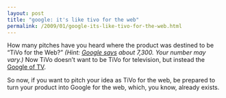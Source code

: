 ```yaml
---
layout: post
title: "google: it's like tivo for the web"
permalink: /2009/01/google-its-like-tivo-for-the-web.html
---
```


<p>How many pitches have you heard where the product was destined to be “TiVo for the Web?” <em>(Hint: <a href="http://www.google.com/search?q=%22tivo%20for%20the%20web%22">Google says</a> about 7,300. Your number may vary.)</em> Now TiVo doesn’t want to be TiVo for television, but instead the <a href="http://blog.wired.com/gadgets/2009/01/tivo-redesigns.html">Google of TV</a>.</p>

<p>So now, if you want to pitch your idea as TiVo for the web, be prepared to turn your product into Google for the web, which, you know, already exists.</p>


